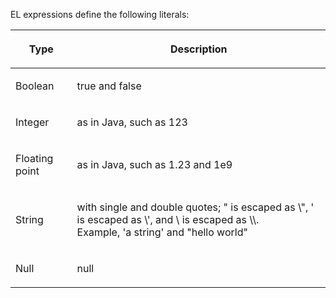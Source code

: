 EL expressions define the following literals:

<table>
<thead>
<tr class="header">
<th><p>Type</p></th>
<th><p>Description</p></th>
</tr>
</thead>
<tbody>
<tr class="odd">
<td><p>Boolean</p></td>
<td><p>true and false</p></td>
</tr>
<tr class="even">
<td><p>Integer</p></td>
<td><p>as in Java, such as 123</p></td>
</tr>
<tr class="odd">
<td><p>Floating point</p></td>
<td><p>as in Java, such as 1.23 and 1e9</p></td>
</tr>
<tr class="even">
<td><p>String</p></td>
<td><p>with single and double quotes; " is escaped as \", ' is escaped
as \', and \ is escaped as \\.<br />
Example, 'a string' and "hello world"</p></td>
</tr>
<tr class="odd">
<td><p>Null</p></td>
<td><p>null</p></td>
</tr>
</tbody>
</table>


